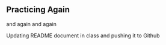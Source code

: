## Practicing Again
and again
and again


Updating README document in class and pushing it to Github 
